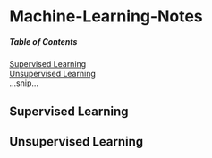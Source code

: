 # Machine-Learning-Notes

##### Table of Contents  
[Supervised Learning](#headers)  
[Unsupervised Learning](#emphasis)  
...snip...    
<a name="headers"/>

## Supervised Learning


## Unsupervised Learning
